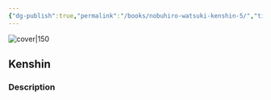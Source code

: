 ```yaml
---
{"dg-publish":true,"permalink":"/books/nobuhiro-watsuki-kenshin-5/","title":"\"Kenshin\"","tags":["manga","Fantasy"]}
---
```




![cover|150](https://cdn.thestorygraph.com/fucss6vlxuik55o2keqd1cv51yii)

## Kenshin

### Description


```